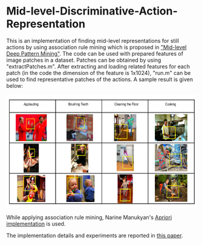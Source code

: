 # Mid-level-Discriminative-Action-Representation

This is an implementation of finding mid-level representations for still actions by using association rule mining which is proposed in ["Mid-level Deep Pattern Mining"](http://ieeexplore.ieee.org/stamp/stamp.jsp?arnumber=7298699). The code can be used with prepared features of image patches in a dataset. Patches can be obtained by using "extractPatches.m". After extracting and loading related features for each patch (in the code the dimension of the feature is 1x1024), "run.m" can be used to find representative patches of the actions. A sample result is given below:

<center><img src="https://raw.githubusercontent.com/ozgyal/Mid-level-Discriminative-Action-Representation/master/result.png" width="600" height="300"/></center>

While applying association rule mining, Narine Manukyan's [Apriori implementation](https://www.mathworks.com/matlabcentral/fileexchange/42541-association-rules) is used.

The implementation details and experiments are reported in [this paper](https://ozgeyalcinkaya.com/wp-content/uploads/2017/11/Mid-level-Action-Representation-with-Association-Rule-Mining-for-Still-Images.pdf).